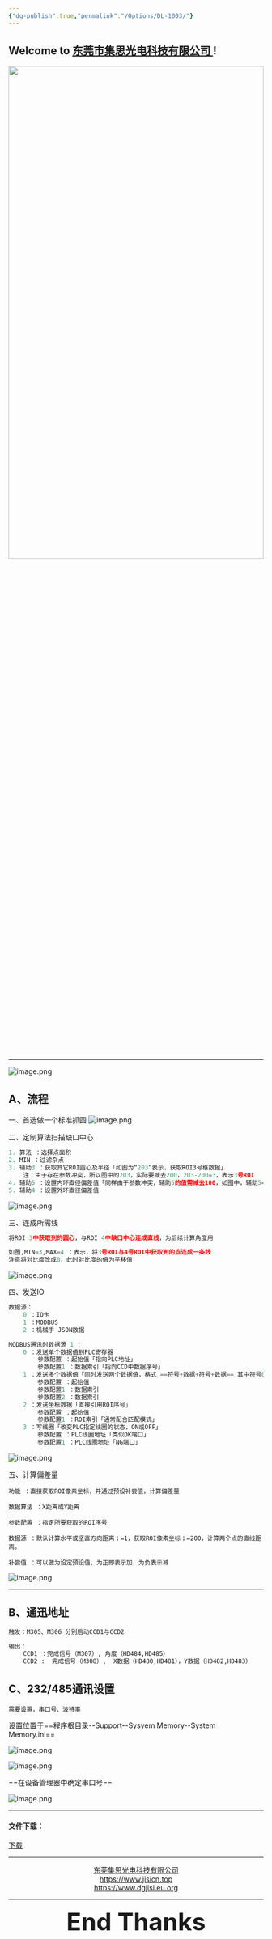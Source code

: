 ```yaml
---
{"dg-publish":true,"permalink":"/Options/DL-1003/"}
---
```


## Welcome to [东莞市集思光电科技有限公司 ](https://jisicn.top) ! 

<div align="center"><img src="https://tc.jisicn.top/img/202303301656475.jpg" width="100%" height="50%"></img></div>

<!-- 分割 --><div STYLE="page-break-after: always;"></div>

---

![image.png](https://tc.jisicn.top/img/202407261113174.png)

<!-- 分割 --><div STYLE="page-break-after: always;"></div>

## A、流程

一、首选做一个标准抓圆
![image.png](https://tc.jisicn.top/img/202407251318170.png)

<!-- 分割 --><div STYLE="page-break-after: always;"></div>

二、定制算法扫描缺口中心

```python
1. 算法 ：选择点面积
2. MIN ：过滤杂点
3. 辅助3 ：获取其它ROI圆心及半径「如图为“203”表示，获取ROI3号框数据」
	注：由于存在参数冲突，所以图中的203，实际要减去200，203-200=3，表示3号ROI
4. 辅助5 ：设置内环直径偏差值「同样由于参数冲突，辅助5的值需减去100，如图中，辅助5=113，113-100=13，表示为ROI 3中获取到的直径减去13为ROI 4定制算法所需要的内环直径」
5. 辅助4 ：设置外环直径偏差值
```

![image.png](https://tc.jisicn.top/img/202407251322939.png)

<!-- 分割 --><div STYLE="page-break-after: always;"></div>

三、连成所需线

```python
将ROI 3中获取到的圆心，与ROI 4中缺口中心连成直线，为后续计算角度用

如图,MIN=3,MAX=4 ：表示，将3号ROI与4号ROI中获取到的点连成一条线
注意将对比度改成0，此时对比度的值为平移值
```

![image.png](https://tc.jisicn.top/img/202407251334876.png)

<!-- 分割 --><div STYLE="page-break-after: always;"></div>

四、发送IO

```python
数据源：
	0 ：IO卡
	1 ：MODBUS
	2 ：机械手 JSON数据

MODBUS通讯时数据源 1 :
	0 ：发送单个数据值到PLC寄存器
		参数配置 ：起始值「指向PLC地址」
		参数配置1 ：数据索引「指向CCD中数据序号」
	1 ：发送多个数据值「同时发送两个数据值，格式 ==符号+数据+符号+数据== 其中符号0为+，1为-」
		参数配置 ：起始值
		参数配置1 ：数据索引
		参数配置2 ：数据索引
	2 ：发送坐标数据「直接引用ROI序号」
		参数配置 ：起始值
		参数配置1 ：ROI索引「通常配合匹配模式」
	3 ：写线圈「改变PLC指定线圈的状态，ON或OFF」
		参数配置 ：PLC线圈地址「类似OK端口」
		参数配置1 ：PLC线圈地址「NG端口」
```

![image.png](https://tc.jisicn.top/img/202407261104108.png)

<!-- 分割 --><div STYLE="page-break-after: always;"></div>

五、计算偏差量
```phthon
功能 ：直接获取ROI像素坐标，并通过预设补尝值，计算偏差量

数据算法 ：X距离或Y距离

参数配置 ：指定所要获取的ROI序号

数据源 ：默认计算水平或坚直方向距离；=1，获取ROI像素坐标；=200，计算两个点的直线距离。

补尝值 ：可以做为设定预设值，为正即表示加，为负表示减
```

![image.png](https://tc.jisicn.top/img/202407261456568.png)

<!-- 分割 --><div STYLE="page-break-after: always;"></div>

---

## B、通迅地址
```python
触发：M305、M306 分别启动CCD1与CCD2

输出：
	CCD1 ：完成信号（M307）, 角度（HD484,HD485）
	CCD2 :  完成信号（M308）,  X数据（HD480,HD481），Y数据（HD482,HD483）
```

<!-- 分割 --><div STYLE="page-break-after: always;"></div>

## C、232/485通讯设置

	需要设置，串口号、波特率

设置位置于==程序根目录--Support--Sysyem Memory--System Memory.ini==

![image.png](https://tc.jisicn.top/img/202407291249134.png)

![image.png](https://tc.jisicn.top/img/202407291257318.png)

<!-- 分割 --><div STYLE="page-break-after: always;"></div>

==在设备管理器中确定串口号==

![image.png](https://tc.jisicn.top/img/202407291259860.png)


---

#### 文件下载：
[下载](https://jisi.lanzout.com/i8InT25ust6b)

---

<center><a href="Https://www.jisicn.top" target="_blank">东莞集思光电科技有限公司</a></center>
<center><a href="Https://www.jisicn.top" target="_blank">https://www.jisicn.top</a></center>
<center><a href="Https://www.dgjisi.eu.org" target="_blank">https://www.dgjisi.eu.org</a></center>

---

<div align='center' ><font size='50'><b>End Thanks</b></font></div>
